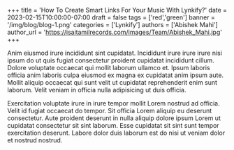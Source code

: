+++
title = 'How To Create Smart Links For Your Music With Lynkify?'
date = 2023-02-15T10:00:00-07:00
draft = false
tags = ['red','green']
banner = '/img/blog/blog-1.png'
categories = ['Lynkify']
authors = ['Abishek Mahi']
author_url = 'https://isaitamilrecords.com/images/Team/Abishek_Mahi.jpg'
+++

Anim eiusmod irure incididunt sint cupidatat. Incididunt irure irure irure nisi ipsum do ut quis fugiat consectetur proident cupidatat incididunt cillum. Dolore voluptate occaecat qui mollit laborum ullamco et. Ipsum laboris officia anim laboris culpa eiusmod ex magna ex cupidatat anim ipsum aute. Mollit aliquip occaecat qui sunt velit ut cupidatat reprehenderit enim sunt laborum. Velit veniam in officia nulla adipisicing ut duis officia.

Exercitation voluptate irure in irure tempor mollit Lorem nostrud ad officia. Velit id fugiat occaecat do tempor. Sit officia Lorem aliquip eu deserunt consectetur. Aute proident deserunt in nulla aliquip dolore ipsum Lorem ut cupidatat consectetur sit sint laborum. Esse cupidatat sit sint sunt tempor exercitation deserunt. Labore dolor duis laborum est do nisi ut veniam dolor et nostrud nostrud.
